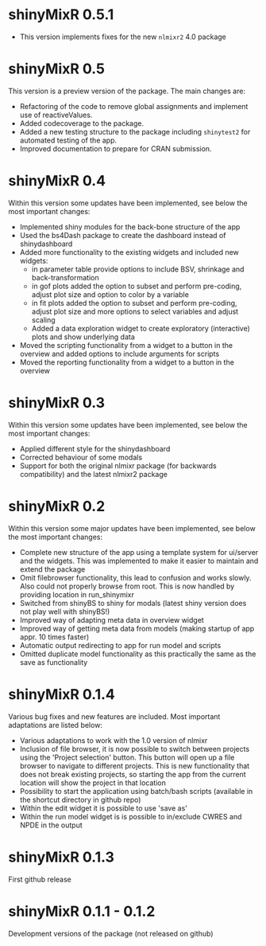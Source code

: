# shinyMixR 0.5.1

- This version implements fixes for the new `nlmixr2` 4.0 package

# shinyMixR 0.5

This version is a preview version of the package. The main changes are:

- Refactoring of the code to remove global assignments and implement use of reactiveValues.
- Added codecoverage to the package.
- Added a new testing structure to the package including `shinytest2` for automated testing of the app.
- Improved documentation to prepare for CRAN submission.

# shinyMixR 0.4

Within this version some updates have been implemented, see below the most important changes:

- Implemented shiny modules for the back-bone structure of the app
- Used the bs4Dash package to create the dashboard instead of shinydashboard
- Added more functionality to the existing widgets and included new widgets:
  - in parameter table provide options to include BSV, shrinkage and back-transformation
  - in gof plots added the option to subset and perform pre-coding, adjust plot size and option to color by a variable
  - in fit plots added the option to subset and perform pre-coding, adjust plot size and more options to select variables and adjust scaling
  - Added a data exploration widget to create exploratory (interactive) plots and show underlying data
- Moved the scripting functionality from a widget to a button in the overview and added options to include arguments for scripts
- Moved the reporting functionality from a widget to a button in the overview

# shinyMixR 0.3

Within this version some updates have been implemented, see below the most important changes:

- Applied different style for the shinydashboard
- Corrected behaviour of some modals
- Support for both the original nlmixr package (for backwards compatibility) and the latest nlmixr2 package


# shinyMixR 0.2

Within this version some major updates have been implemented, see below the most important changes:

- Complete new structure of the app using a template system for ui/server and the widgets. This was implemented to make it easier to maintain and extend the package
- Omit filebrowser functionality, this lead to confusion and works slowly. Also could not properly browse from root. This is now handled by providing location in run_shinymixr
- Switched from shinyBS to shiny for modals (latest shiny version does not play well with shinyBS!)
- Improved way of adapting meta data in overview widget
- Improved way of getting meta data from models (making startup of app appr. 10 times faster)
- Automatic output redirecting to app for run model and scripts
- Omitted duplicate model functionality as this practically the same as the save as functionality

# shinyMixR 0.1.4

Various bug fixes and new features are included. Most important adaptations are listed below:

- Various adaptations to work with the 1.0 version of nlmixr
- Inclusion of file browser, it is now possible to switch between projects using the 'Project selection' button. This button will open up a file browser to navigate to different projects. This is new functionality that does not break existing projects, so starting the app from the current location will show the project in that location
- Possibility to start the application using batch/bash scripts (available in the shortcut directory in github repo)
- Within the edit widget it is possible to use 'save as'
- Within the run model widget is is possible to in/exclude CWRES and NPDE in the output

# shinyMixR 0.1.3

First github release

# shinyMixR 0.1.1 - 0.1.2

Development versions of the package (not released on github)

